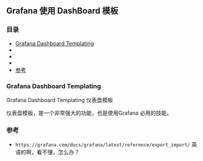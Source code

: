 ## Grafana 使用 DashBoard 模板

### 目录
* [Grafana Dashboard Templating](#Grafana-Dashboard-Templating)
* [](#)
* [](#)
* [](#)
* [参考](#参考)

### Grafana Dashboard Templating
Grafana Dashboard Templating  仪表盘模板

仪表盘模板，是一个非常强大的功能，也是使用Grafana 必用的技能。 

### 
### 
### 
### 
### 参考
* `https://grafana.com/docs/grafana/latest/reference/export_import/`  英语的啊，看不懂，怎么办？